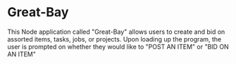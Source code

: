 # Great-Bay
 This Node application called "Great-Bay" allows users to create and bid on assorted items, tasks, jobs, or projects.  Upon loading up the program, the user is prompted on whether they would like to "POST AN ITEM" or "BID ON AN ITEM"
